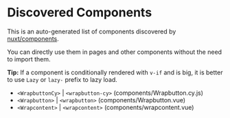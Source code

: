 # Discovered Components

This is an auto-generated list of components discovered by [nuxt/components](https://github.com/nuxt/components).

You can directly use them in pages and other components without the need to import them.

**Tip:** If a component is conditionally rendered with `v-if` and is big, it is better to use `Lazy` or `lazy-` prefix to lazy load.

- `<WrapbuttonCy>` | `<wrapbutton-cy>` (components/Wrapbutton.cy.js)
- `<Wrapbutton>` | `<wrapbutton>` (components/Wrapbutton.vue)
- `<Wrapcontent>` | `<wrapcontent>` (components/wrapcontent.vue)
